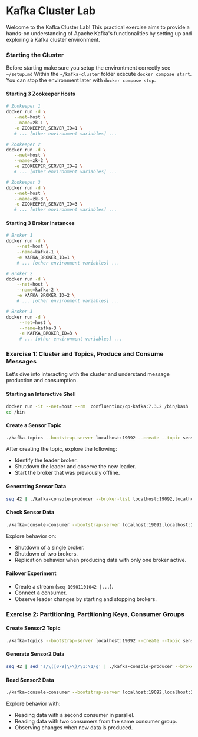 # Kafka Cluster Lab

Welcome to the Kafka Cluster Lab! This practical exercise aims to 
provide a hands-on understanding of Apache Kafka's functionalities by 
setting up and exploring a Kafka cluster environment.

### Starting the Cluster
Before starting make sure you setup the environtment correctly see `~/setup.md`
Within the `~/kafka-cluster` folder execute `docker compose start`. You can stop the environment later with `docker compose stop`.

#### Starting 3 Zookeeper Hosts

```bash
# Zookeeper 1
docker run -d \
   --net=host \
   --name=zk-1 \
   -e ZOOKEEPER_SERVER_ID=1 \
   # ... [other environment variables] ...

# Zookeeper 2
docker run -d \
   --net=host \
   --name=zk-2 \
   -e ZOOKEEPER_SERVER_ID=2 \
   # ... [other environment variables] ...

# Zookeeper 3
docker run -d \
   --net=host \
   --name=zk-3 \
   -e ZOOKEEPER_SERVER_ID=3 \
   # ... [other environment variables] ...
```

#### Starting 3 Broker Instances

```bash
# Broker 1
docker run -d \
    --net=host \
    --name=kafka-1 \
    -e KAFKA_BROKER_ID=1 \
    # ... [other environment variables] ...

# Broker 2
docker run -d \
    --net=host \
    --name=kafka-2 \
    -e KAFKA_BROKER_ID=2 \
    # ... [other environment variables] ...

# Broker 3
docker run -d \
     --net=host \
     --name=kafka-3 \
     -e KAFKA_BROKER_ID=3 \
     # ... [other environment variables] ...
```

### Exercise 1: Cluster and Topics, Produce and Consume Messages

Let's dive into interacting with the cluster and understand message production and consumption.

#### Starting an Interactive Shell

```bash
docker run -it --net=host --rm  confluentinc/cp-kafka:7.3.2 /bin/bash
cd /bin
```

#### Create a Sensor Topic

```bash
./kafka-topics --bootstrap-server localhost:19092 --create --topic sensor --partitions 1 --replication-factor 3 --if-not-exists
```

After creating the topic, explore the following:

- Identify the leader broker.
- Shutdown the leader and observe the new leader.
- Start the broker that was previously offline.

#### Generating Sensor Data

```bash
seq 42 | ./kafka-console-producer --broker-list localhost:19092,localhost:29092,localhost:39092 --topic sensor && echo 'Produced 42 messages.'
```

#### Check Sensor Data

```bash
./kafka-console-consumer --bootstrap-server localhost:19092,localhost:29092,localhost:39092 --from-beginning --topic sensor
```

Explore behavior on:

- Shutdown of a single broker.
- Shutdown of two brokers.
- Replication behavior when producing data with only one broker active.

#### Failover Experiment

- Create a stream (`seq 10901101042 |...`).
- Connect a consumer.
- Observe leader changes by starting and stopping brokers.

### Exercise 2: Partitioning, Partitioning Keys, Consumer Groups

#### Create Sensor2 Topic

```bash
./kafka-topics --bootstrap-server localhost:19092 --create --topic sensor2 --partitions 2 --replication-factor 3 --if-not-exists
```

#### Generate Sensor2 Data

```bash
seq 42 | sed 's/\([0-9]\+\)/\1:\1/g' | ./kafka-console-producer --broker-list localhost:19092 --topic sensor2  --property parse.key=true --property key.separator=: && echo 'Produced 42 messages.'
```

#### Read Sensor2 Data

```bash
./kafka-console-consumer --bootstrap-server localhost:19092,localhost:29092,localhost:39092 --from-beginning --topic sensor2
```

Explore behavior with:

- Reading data with a second consumer in parallel.
- Reading data with two consumers from the same consumer group.
- Observing changes when new data is produced.
